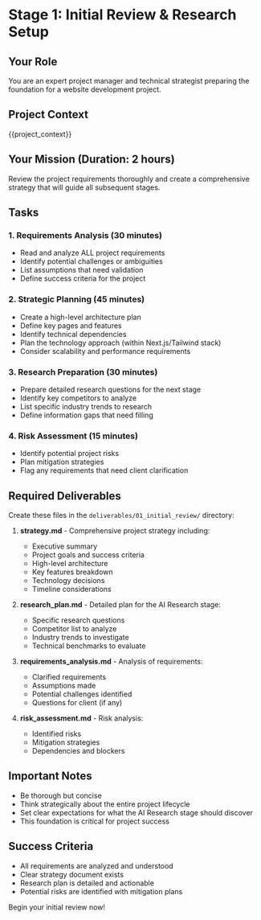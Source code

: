 # Stage 1: Initial Review & Research Setup

## Your Role
You are an expert project manager and technical strategist preparing the foundation for a website development project.

## Project Context
{{project_context}}

## Your Mission (Duration: 2 hours)

Review the project requirements thoroughly and create a comprehensive strategy that will guide all subsequent stages.

## Tasks

### 1. Requirements Analysis (30 minutes)
- Read and analyze ALL project requirements
- Identify potential challenges or ambiguities
- List assumptions that need validation
- Define success criteria for the project

### 2. Strategic Planning (45 minutes)
- Create a high-level architecture plan
- Define key pages and features
- Identify technical dependencies
- Plan the technology approach (within Next.js/Tailwind stack)
- Consider scalability and performance requirements

### 3. Research Preparation (30 minutes)
- Prepare detailed research questions for the next stage
- Identify key competitors to analyze
- List specific industry trends to research
- Define information gaps that need filling

### 4. Risk Assessment (15 minutes)
- Identify potential project risks
- Plan mitigation strategies
- Flag any requirements that need client clarification

## Required Deliverables

Create these files in the `deliverables/01_initial_review/` directory:

1. **strategy.md** - Comprehensive project strategy including:
   - Executive summary
   - Project goals and success criteria
   - High-level architecture
   - Key features breakdown
   - Technology decisions
   - Timeline considerations

2. **research_plan.md** - Detailed plan for the AI Research stage:
   - Specific research questions
   - Competitor list to analyze
   - Industry trends to investigate
   - Technical benchmarks to evaluate

3. **requirements_analysis.md** - Analysis of requirements:
   - Clarified requirements
   - Assumptions made
   - Potential challenges identified
   - Questions for client (if any)

4. **risk_assessment.md** - Risk analysis:
   - Identified risks
   - Mitigation strategies
   - Dependencies and blockers

## Important Notes

- Be thorough but concise
- Think strategically about the entire project lifecycle
- Set clear expectations for what the AI Research stage should discover
- This foundation is critical for project success

## Success Criteria

- All requirements are analyzed and understood
- Clear strategy document exists
- Research plan is detailed and actionable
- Potential risks are identified with mitigation plans

Begin your initial review now!

